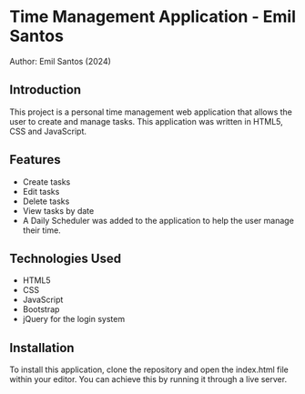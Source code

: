 # Time Management Application - Emil Santos

Author: Emil Santos (2024)

## Introduction 

This project is a personal time management web application that allows the user to create and manage tasks. This application
was written in HTML5, CSS and JavaScript.

## Features

- Create tasks
- Edit tasks
- Delete tasks
- View tasks by date
- A Daily Scheduler was added to the application to help the user manage their time.

## Technologies Used

- HTML5
- CSS
- JavaScript
- Bootstrap
- jQuery for the login system


## Installation

To install this application, clone the repository and open the index.html file within your editor. 
You can achieve this by running it through a live server. 

